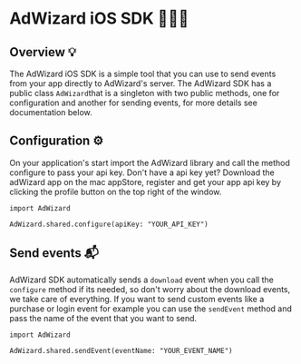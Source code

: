 # AdWizard iOS SDK 🧙🏻‍♂️
## Overview 💡
The AdWizard iOS SDK is a simple tool that you can use to send events from your app directly to AdWizard's server. The AdWizard SDK has a public class `AdWizard`that is a singleton with two public methods, one for configuration and another for sending events, for more details see documentation below.


## Configuration ⚙️
On your application's start import the AdWizard library and call the method configure to pass your api key. Don't have a api key yet? Download the adWizard app on the mac appStore, register and get your app api key by clicking the profile button on the top right of the window.

```
import AdWizard

AdWizard.shared.configure(apiKey: "YOUR_API_KEY")
```


## Send events 📬
AdWizard SDK automatically sends a `download` event when you call the `configure` method if its needed, so don't worry about the download events, we take care of everything. If you want to send custom events like a purchase or login event for example you can use the `sendEvent` method and pass the name of the event that you want to send.

```
import AdWizard

AdWizard.shared.sendEvent(eventName: "YOUR_EVENT_NAME")
```
